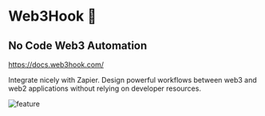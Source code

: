 # Web3Hook 🎣

## No Code Web3 Automation

https://docs.web3hook.com/

Integrate nicely with Zapier. Design powerful workflows between web3 and web2 applications without relying on developer resources.

![feature](https://user-images.githubusercontent.com/19412160/217628775-58f66b0e-5b97-476b-8f0f-948ca4c3bf2d.png)
